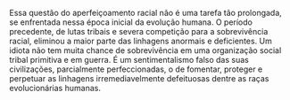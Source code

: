 ﻿Essa questão do aperfeiçoamento racial não é uma tarefa tão prolongada, se enfrentada nessa época inicial da evolução humana. O período precedente, de lutas tribais e severa competição para a sobrevivência racial, eliminou a maior parte das linhagens anormais e deficientes. Um idiota não tem muita chance de sobrevivência em uma organização social tribal primitiva e em guerra. É um sentimentalismo falso das suas civilizações, parcialmente perfeccionadas, o de fomentar, proteger e perpetuar as linhagens irremediavelmente defeituosas dentre as raças evolucionárias humanas.